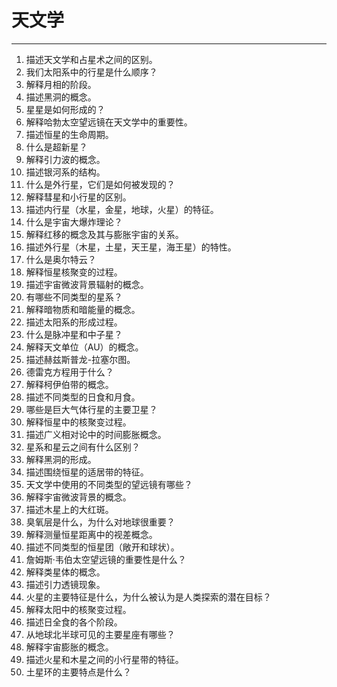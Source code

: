 # 天文学

---

1. 描述天文学和占星术之间的区别。
2. 我们太阳系中的行星是什么顺序？
3. 解释月相的阶段。
4. 描述黑洞的概念。
5. 星星是如何形成的？
6. 解释哈勃太空望远镜在天文学中的重要性。
7. 描述恒星的生命周期。
8. 什么是超新星？
9. 解释引力波的概念。
10. 描述银河系的结构。
11. 什么是外行星，它们是如何被发现的？
12. 解释彗星和小行星的区别。
13. 描述内行星（水星，金星，地球，火星）的特征。
14. 什么是宇宙大爆炸理论？
15. 解释红移的概念及其与膨胀宇宙的关系。
16. 描述外行星（木星，土星，天王星，海王星）的特性。
17. 什么是奥尔特云？
18. 解释恒星核聚变的过程。
19. 描述宇宙微波背景辐射的概念。
20. 有哪些不同类型的星系？
21. 解释暗物质和暗能量的概念。
22. 描述太阳系的形成过程。
23. 什么是脉冲星和中子星？
24. 解释天文单位（AU）的概念。
25. 描述赫兹斯普龙-拉塞尔图。
26. 德雷克方程用于什么？
27. 解释柯伊伯带的概念。
28. 描述不同类型的日食和月食。
29. 哪些是巨大气体行星的主要卫星？
30. 解释恒星中的核聚变过程。
31. 描述广义相对论中的时间膨胀概念。
32. 星系和星云之间有什么区别？
33. 解释黑洞的形成。
34. 描述围绕恒星的适居带的特征。
35. 天文学中使用的不同类型的望远镜有哪些？
36. 解释宇宙微波背景的概念。
37. 描述木星上的大红斑。
38. 臭氧层是什么，为什么对地球很重要？
39. 解释测量恒星距离中的视差概念。
40. 描述不同类型的恒星团（敞开和球状）。
41. 詹姆斯·韦伯太空望远镜的重要性是什么？
42. 解释类星体的概念。
43. 描述引力透镜现象。
44. 火星的主要特征是什么，为什么被认为是人类探索的潜在目标？
45. 解释太阳中的核聚变过程。
46. 描述日全食的各个阶段。
47. 从地球北半球可见的主要星座有哪些？
48. 解释宇宙膨胀的概念。
49. 描述火星和木星之间的小行星带的特征。
50. 土星环的主要特点是什么？

